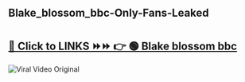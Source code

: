 
 ## Blake_blossom_bbc-Only-Fans-Leaked

# <h2><a href="https://clipsfans.com/Blake_blossom_bbc&ref=git">🔗 Click to LINKS ⏩⏩ 👉 🟢 Blake blossom bbc </a></h2>

<a href="https://clipsfans.com/Blake_blossom_bbc&ref=git" rel="nofollow" data-target="animated-image.originalLink"><img src="https://i.ibb.co.com/xMMVF88/686577567.gif" alt="Viral Video Original" style="max-width: 100%; display: inline-block;" data-target="animated-image.originalImage"></a>
